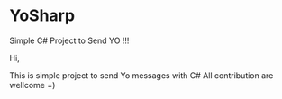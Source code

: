 YoSharp
=======

Simple C# Project to Send YO !!!

Hi, 

This is simple project to send Yo messages with C#
All contribution are wellcome =)
